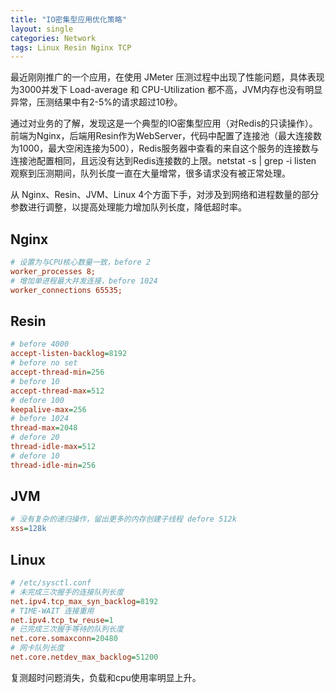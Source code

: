 ```yaml
---
title: "IO密集型应用优化策略"
layout: single
categories: Network
tags: Linux Resin Nginx TCP
---
```

最近刚刚推广的一个应用，在使用 JMeter 压测过程中出现了性能问题，具体表现为3000并发下 Load\-average 和 CPU\-Utilization 都不高，JVM内存也没有明显异常，压测结果中有2\-5%的请求超过10秒。

通过对业务的了解，发现这是一个典型的IO密集型应用（对Redis的只读操作）。前端为Nginx，后端用Resin作为WebServer，代码中配置了连接池（最大连接数为1000，最大空闲连接为500），Redis服务器中查看的来自这个服务的连接数与连接池配置相同，且远没有达到Redis连接数的上限。netstat -s | grep -i listen 观察到压测期间，队列长度一直在大量增常，很多请求没有被正常处理。

从 Nginx、Resin、JVM、Linux 4个方面下手，对涉及到网络和进程数量的部分参数进行调整，以提高处理能力增加队列长度，降低超时率。

## Nginx

```ini
# 设置为与CPU核心数量一致，before 2
worker_processes 8;
# 增加单进程最大并发连接，before 1024
worker_connections 65535;
```

## Resin

```ini
# before 4000
accept-listen-backlog=8192
# before no set
accept-thread-min=256
# before 10
accept-thread-max=512
# defore 100
keepalive-max=256
# before 1024
thread-max=2048
# defore 20
thread-idle-max=512
# defore 10
thread-idle-min=256
```

## JVM

```ini
# 没有复杂的递归操作，留出更多的内存创建子线程 defore 512k
xss=128k
```

## Linux

```ini
# /etc/sysctl.conf
# 未完成三次握手的连接队列长度
net.ipv4.tcp_max_syn_backlog=8192
# TIME-WAIT 连接重用
net.ipv4.tcp_tw_reuse=1
# 已完成三次握手等待的队列长度
net.core.somaxconn=20480
# 网卡队列长度
net.core.netdev_max_backlog=51200
```

复测超时问题消失，负载和cpu使用率明显上升。